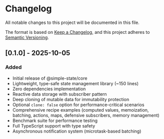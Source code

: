 # Changelog

All notable changes to this project will be documented in this file.

The format is based on [Keep a Changelog](https://keepachangelog.com/en/1.0.0/),
and this project adheres to [Semantic Versioning](https://semver.org/spec/v2.0.0.html).

## [0.1.0] - 2025-10-05

### Added
- Initial release of @simple-state/core
- Lightweight, type-safe state management library (~150 lines)
- Zero dependencies implementation
- Reactive data storage with subscriber pattern
- Deep cloning of mutable data for immutability protection
- Optional `clone: false` option for performance-critical scenarios
- Comprehensive recipe examples (computed values, memoization, batching, actions, maps, defensive subscribers, memory management)
- Benchmark suite for performance testing
- Full TypeScript support with type safety
- Asynchronous notification system (microtask-based batching)

